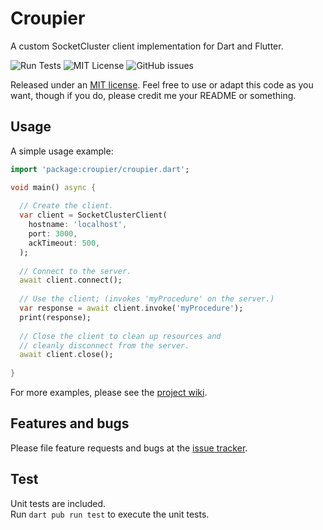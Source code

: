 # Croupier
A custom SocketCluster client implementation for Dart and Flutter.

![Run Tests](https://github.com/SamJakob/croupier/workflows/Run%20Tests/badge.svg) ![MIT License](https://img.shields.io/github/license/SamJakob/croupier) ![GitHub issues](https://img.shields.io/github/issues/SamJakob/croupier)

Released under an [MIT license][license]. 
Feel free to use or adapt this code as you want, though if you do,
please credit me your README or something.

## Usage
A simple usage example:

```dart
import 'package:croupier/croupier.dart';

void main() async {
  
  // Create the client.
  var client = SocketClusterClient(
    hostname: 'localhost',
    port: 3000,
    ackTimeout: 500,
  );
  
  // Connect to the server.
  await client.connect();
  
  // Use the client; (invokes 'myProcedure' on the server.)
  var response = await client.invoke('myProcedure');
  print(response);
  
  // Close the client to clean up resources and
  // cleanly disconnect from the server.
  await client.close();
  
}
```

For more examples, please see the [project wiki][wiki].

## Features and bugs
Please file feature requests and bugs at the [issue tracker][tracker].

## Test
Unit tests are included.  
Run `dart pub run test` to execute the unit tests.

[license]: https://github.com/SamJakob/croupier/blob/master/LICENSE
[tracker]: https://github.com/SamJakob/croupier/issues
[wiki]: https://github.com/SamJakob/croupier/wiki